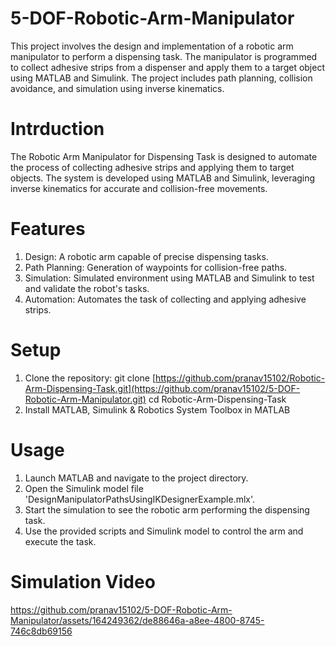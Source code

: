# 5-DOF-Robotic-Arm-Manipulator
This project involves the design and implementation of a robotic arm manipulator to perform a dispensing task. The manipulator is programmed to collect adhesive strips from a dispenser and apply them to a target object using MATLAB and Simulink. The project includes path planning, collision avoidance, and simulation using inverse kinematics.
# Intrduction
The Robotic Arm Manipulator for Dispensing Task is designed to automate the process of collecting adhesive strips and applying them to target objects. The system is developed using MATLAB and Simulink, leveraging inverse kinematics for accurate and collision-free movements.
# Features
1. Design: A robotic arm capable of precise dispensing tasks.
2. Path Planning: Generation of waypoints for collision-free paths.
3. Simulation: Simulated environment using MATLAB and Simulink to test and validate the robot's tasks.
4. Automation: Automates the task of collecting and applying adhesive strips.
# Setup
1. Clone the repository: git clone [https://github.com/pranav15102/Robotic-Arm-Dispensing-Task.git](https://github.com/pranav15102/5-DOF-Robotic-Arm-Manipulator.git)
cd Robotic-Arm-Dispensing-Task
2. Install MATLAB, Simulink & Robotics System Toolbox in MATLAB
# Usage
1. Launch MATLAB and navigate to the project directory.
2. Open the Simulink model file 'DesignManipulatorPathsUsingIKDesignerExample.mlx'.
3. Start the simulation to see the robotic arm performing the dispensing task.
4. Use the provided scripts and Simulink model to control the arm and execute the task.
# Simulation Video


https://github.com/pranav15102/5-DOF-Robotic-Arm-Manipulator/assets/164249362/de88646a-a8ee-4800-8745-746c8db69156


